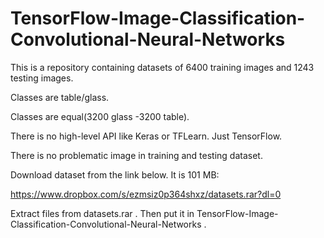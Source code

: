 # TensorFlow-Image-Classification-Convolutional-Neural-Networks

This is a repository containing datasets of 6400 training images and 1243 testing images. 

Classes are table/glass.

Classes are equal(3200 glass -3200 table). 

There is no high-level API like Keras or TFLearn. Just TensorFlow.

There is no problematic image in training and testing dataset.

Download dataset from the link below. It is 101 MB:

https://www.dropbox.com/s/ezmsiz0p364shxz/datasets.rar?dl=0

Extract files from datasets.rar . Then put it in TensorFlow-Image-Classification-Convolutional-Neural-Networks .




